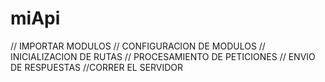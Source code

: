 # miApi
// IMPORTAR MODULOS
// CONFIGURACION DE MODULOS
// INICIALIZACION DE RUTAS
// PROCESAMIENTO DE PETICIONES
// ENVIO DE RESPUESTAS
//CORRER EL SERVIDOR
